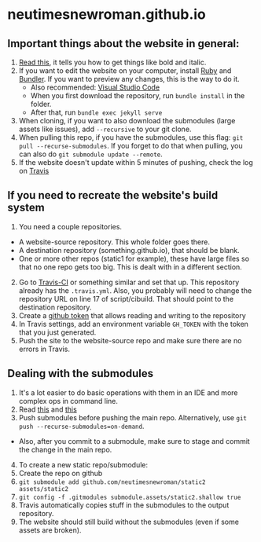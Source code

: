 # neutimesnewroman.github.io

## Important things about the website in general:

1. [Read this][1], it tells you how to get things like bold and italic.
2. If you want to edit the website on your computer, install [Ruby][2] and [Bundler][3]. If you want to preview any changes, this is the way to do it.
   - Also recommended: [Visual Studio Code][4]
   - When you first download the repository, run `bundle install` in the folder.
   - After that, run `bundle exec jekyll serve`
3. When cloning, if you want to also download the submodules (large assets like issues), add `--recursive` to your git clone.
4. When pulling this repo, if you have the submodules, use this flag: `git pull --recurse-submodules`. If you forget to do that when pulling, you can also do `git submodule update --remote`.
5. If the website doesn't update within 5 minutes of pushing, check the log on [Travis][5]

## If you need to recreate the website's build system

1. You need a couple repositories.
  - A website-source repository. This whole folder goes there.
  - A destination repository (something.github.io), that should be blank.
  - One or more other repos (static1 for example), these have large files so that no one repo gets too big. This is dealt with in a different section.
2. Go to [Travis-CI][5] or something similar and set that up. This repository already has the `.travis.yml`. Also, you probably will need to change the repository URL on line 17 of script/cibuild. That should point to the destination repository.
3. Create a [github token][6] that allows reading and writing to the repository
4. In Travis settings, add an environment variable `GH_TOKEN` with the token that you just generated.
5. Push the site to the website-source repo and make sure there are no errors in Travis.

## Dealing with the submodules

1. It's a lot easier to do basic operations with them in an IDE and more complex ops in command line.
2. Read [this][7] and [this][8]
3. Push submodules before pushing the main repo. Alternatively, use `git push --recurse-submodules=on-demand`.
  - Also, after you commit to a submodule, make sure to stage and commit the change in the main repo.
4. To create a new static repo/submodule:
  1. Create the repo on github
  2. `git submodule add github.com/neutimesnewroman/static2 assets/static2`
  3. `git config -f .gitmodules submodule.assets/static2.shallow true`
5. Travis automatically copies stuff in the submodules to the output repository.
6. The website should still build without the submodules (even if some assets are broken).


[1]:https://commonmark.org/help/
[2]:https://www.ruby-lang.org/en/
[3]:https://bundler.io/
[4]:https://code.visualstudio.com/
[5]:https://travis-ci.org/
[6]:https://help.github.com/en/articles/creating-a-personal-access-token-for-the-command-line
[7]:http://dan.mccloy.info/2015/06/11/Git-submodules/
[8]:https://www.vogella.com/tutorials/GitSubmodules/article.html#submodules_pulling